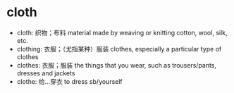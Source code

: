# cloth

- cloth: 织物；布料 material made by weaving or knitting cotton, wool, silk, etc.
- clothing: 衣服；（尤指某种）服装 clothes, especially a particular type of clothes
- clothes: 衣服；服装 the things that you wear, such as trousers/pants, dresses and jackets
- clothe: 给…穿衣 to dress sb/yourself




